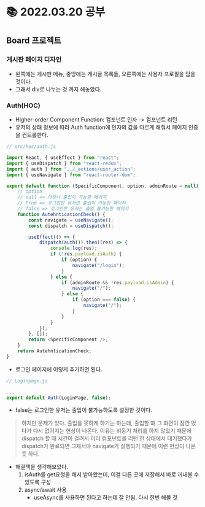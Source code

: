 # 📚 2022.03.20 공부

## Board 프로젝트

### 게시판 페이지 디자인

-   왼쪽에는 게시판 메뉴, 중앙에는 게시글 목록들, 오른쪽에는 사용자 프로필을 담을 것이다.
-   그래서 div로 나누는 것 까지 해놓았다.

### Auth(HOC)

-   Higher-order Component Function: 컴포넌트 인자 -> 컴포넌트 리턴
-   유저의 상태 정보에 따라 Auth function에 인자의 값을 다르게 해줘서 페이지 인증을 컨트롤한다.

```javascript
// src/hoc/auth.js

import React, { useEffect } from "react";
import { useDispatch } from "react-redux";
import { auth } from "../_actions/user_action";
import { useNavigate } from "react-router-dom";

export default function (SpecificComponent, option, adminRoute = null) {
    // option
    // null => 아무나 출입이 가능한 페이지
    // true => 로그인한 유저만 출입이 가능한 페이지
    // false => 로그인한 유저는 출입 불가능한 페이지
    function AutehnticationCheck() {
        const navigate = useNavigate();
        const dispatch = useDispatch();

        useEffect(() => {
            dispatch(auth()).then((res) => {
                console.log(res);
                if (!res.payload.isAuth) {
                    if (option) {
                        navigate("/login");
                    }
                } else {
                    if (adminRoute && !res.payload.isAdmin) {
                        navigate("/");
                    } else {
                        if (option === false) {
                            navigate("/");
                        }
                    }
                }
            });
        }, []);
        return <SpecificComponent />;
    }
    return AutehnticationCheck;
}
```

-   로그인 페이지에 이렇게 추가하면 된다.

```javascript
// Loginpage.js

...
export default Auth(LoginPage, false);
```

-   false는 로그인한 유저는 출입이 불가능하도록 설정한 것이다.

> 하지만 문제가 있다. 출입을 못하게 하기는 하는데, 출입할 떄 그 화면이 잠깐 떴다가 다시 없어지는 현상이 나온다. 이유는 비동기 처리를 하지 않았기 때문에 dispatch 할 때 시간이 걸려서 미리 컴포넌트를 리턴 한 상태에서 대기했다가 dispatch가 완료되면 그제서야 navigate가 실행되기 때문에 이런 현상이 나온듯 하다.

-   해결책을 생각해보았다.
    1. isAuth를 get요청을 해서 받아왔는데, 이걸 다른 곳에 저장해서 바로 꺼내볼 수 있도록 구성
    2. async/await 사용
        - useAsync를 사용하면 된다고 하는데 잘 안됨. 다시 한번 해볼 것
